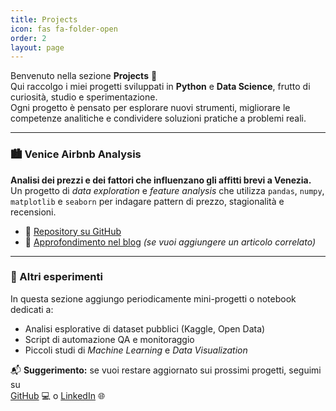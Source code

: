 ```yaml
---
title: Projects
icon: fas fa-folder-open
order: 2
layout: page
---
```


Benvenuto nella sezione **Projects** 👋  
Qui raccolgo i miei progetti sviluppati in **Python** e **Data Science**, frutto di curiosità, studio e sperimentazione.  
Ogni progetto è pensato per esplorare nuovi strumenti, migliorare le competenze analitiche e condividere soluzioni pratiche a problemi reali.

---

### 🏙 Venice Airbnb Analysis
**Analisi dei prezzi e dei fattori che influenzano gli affitti brevi a Venezia.**  
Un progetto di *data exploration* e *feature analysis* che utilizza `pandas`, `numpy`, `matplotlib` e `seaborn` per indagare pattern di prezzo, stagionalità e recensioni.

- 📂 [Repository su GitHub](https://github.com/scarpl/venice-airbnb)
- 📖 [Approfondimento nel blog](../posts/2025-10-18-welcome) _(se vuoi aggiungere un articolo correlato)_

---

### 🌱 Altri esperimenti
In questa sezione aggiungo periodicamente mini-progetti o notebook dedicati a:
- Analisi esplorative di dataset pubblici (Kaggle, Open Data)
- Script di automazione QA e monitoraggio
- Piccoli studi di *Machine Learning* e *Data Visualization*

📬 **Suggerimento:** se vuoi restare aggiornato sui prossimi progetti, seguimi su  
[GitHub](https://github.com/lucascarpantonio) 💻 o [LinkedIn](https://www.linkedin.com/in/lucascarpantonio/) 🌐